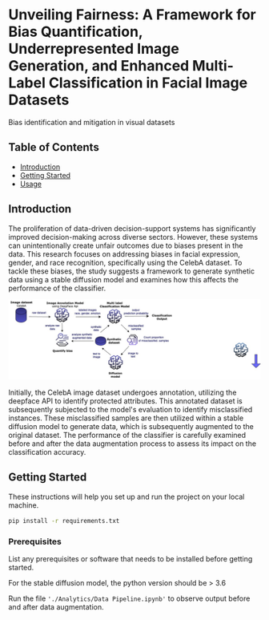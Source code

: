 # Unveiling Fairness: A Framework for Bias Quantification, Underrepresented Image Generation, and Enhanced Multi-Label Classification in Facial Image Datasets

Bias identification and mitigation in visual datasets

## Table of Contents

- [Introduction](#introduction)
- [Getting Started](#getting-started)
- [Usage](#usage)

## Introduction

The proliferation of data-driven decision-support systems has significantly improved decision-making across diverse sectors. However, these systems can unintentionally create unfair outcomes due to biases present in the data. This research focuses on addressing biases in facial expression, gender, and race recognition, specifically using the CelebA dataset. To tackle these biases, the study suggests a framework to generate synthetic data using a stable diffusion model and examines how this affects the performance of the classifier.

![Alt Text](./architecture.jpg)


Initially, the CelebA image dataset undergoes annotation, utilizing the deepface API to identify protected attributes. This annotated dataset is subsequently subjected to the model's evaluation to identify misclassified instances. These misclassified samples are then utilized within a stable diffusion model to generate  data, which is subsequently augmented to the original dataset. The performance of the classifier is carefully examined before and after the data augmentation process to assess its impact on the classification accuracy.

## Getting Started

These instructions will help you set up and run the project on your local machine.

```bash
pip install -r requirements.txt
```


### Prerequisites

List any prerequisites or software that needs to be installed before getting started.

For the stable diffusion model, the python version should be > 3.6

Run the file  `'./Analytics/Data Pipeline.ipynb'` to observe output before and after data augmentation.


